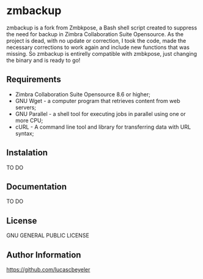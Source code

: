 zmbackup
=========

zmbackup is a fork from Zmbkpose, a Bash shell script created to suppress the need for backup in Zimbra Collaboration Suite Opensource. As the project is dead, with no update or correction, I took the code, made the necessary corrections to work again and include new functions that was missing. So zmbackup is entirelly compatible with zmbkpose, just changing the binary and is ready to go!

Requirements
------------

* Zimbra Collaboration Suite Opensource 8.6 or higher;
* GNU Wget - a computer program that retrieves content from web servers;
* GNU Parallel - a shell tool for executing jobs in parallel using one or more CPU;
* cURL - A command line tool and library for transferring data with URL syntax;

Instalation
------------

TO DO

Documentation
------------

TO DO

License
-------

GNU GENERAL PUBLIC LICENSE

Author Information
------------------

https://github.com/lucascbeyeler
